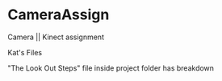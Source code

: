 # CameraAssign
Camera || Kinect assignment

Kat's Files

"The Look Out Steps" file inside project folder has breakdown 
